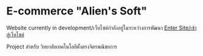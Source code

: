 # E-commerce "Alien's Soft"
Website currently in development/เว็บไซต์กำลังอยู่ในระหว่างการพัฒนา
[Enter Site/เข้าสู่เว็บไซต์](https://slapz808.github.io/e-commerce/site/)

Project สำหรับ วิทยาลัยเทคโนโลยีตั้งตรงจิตรพณิชยการ
